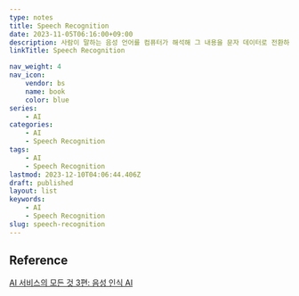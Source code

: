 ```yaml
---
type: notes
title: Speech Recognition
date: 2023-11-05T06:16:00+09:00
description: 사람이 말하는 음성 언어를 컴퓨터가 해석해 그 내용을 문자 데이터로 전환하는 처리
linkTitle: Speech Recognition

nav_weight: 4
nav_icon:
    vendor: bs
    name: book
    color: blue
series:
    - AI
categories:
    - AI
    - Speech Recognition
tags:
    - AI
    - Speech Recognition
lastmod: 2023-12-10T04:06:44.406Z
draft: published
layout: list
keywords:
    - AI
    - Speech Recognition
slug: speech-recognition
---
```


## Reference

[AI 서비스의 모든 것 3편: 음성 인식 AI](https://yozm.wishket.com/magazine/detail/743/)
